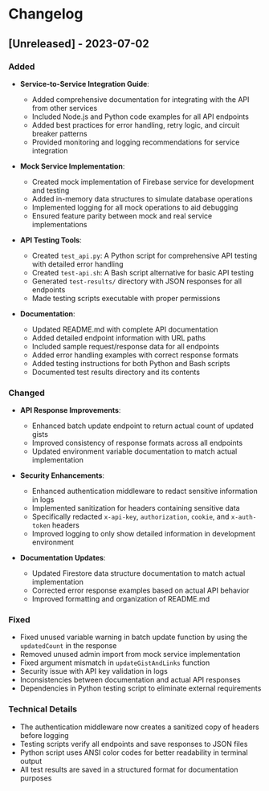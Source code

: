 # Changelog

## [Unreleased] - 2023-07-02

### Added
- **Service-to-Service Integration Guide**:
  - Added comprehensive documentation for integrating with the API from other services
  - Included Node.js and Python code examples for all API endpoints
  - Added best practices for error handling, retry logic, and circuit breaker patterns
  - Provided monitoring and logging recommendations for service integration

- **Mock Service Implementation**:
  - Created mock implementation of Firebase service for development and testing
  - Added in-memory data structures to simulate database operations
  - Implemented logging for all mock operations to aid debugging
  - Ensured feature parity between mock and real service implementations

- **API Testing Tools**:
  - Created `test_api.py`: A Python script for comprehensive API testing with detailed error handling
  - Created `test-api.sh`: A Bash script alternative for basic API testing
  - Generated `test-results/` directory with JSON responses for all endpoints
  - Made testing scripts executable with proper permissions

- **Documentation**:
  - Updated README.md with complete API documentation
  - Added detailed endpoint information with URL paths
  - Included sample request/response data for all endpoints
  - Added error handling examples with correct response formats
  - Added testing instructions for both Python and Bash scripts
  - Documented test results directory and its contents

### Changed
- **API Response Improvements**:
  - Enhanced batch update endpoint to return actual count of updated gists
  - Improved consistency of response formats across all endpoints
  - Updated environment variable documentation to match actual implementation

- **Security Enhancements**:
  - Enhanced authentication middleware to redact sensitive information in logs
  - Implemented sanitization for headers containing sensitive data
  - Specifically redacted `x-api-key`, `authorization`, `cookie`, and `x-auth-token` headers
  - Improved logging to only show detailed information in development environment

- **Documentation Updates**:
  - Updated Firestore data structure documentation to match actual implementation
  - Corrected error response examples based on actual API behavior
  - Improved formatting and organization of README.md

### Fixed
- Fixed unused variable warning in batch update function by using the `updatedCount` in the response
- Removed unused admin import from mock service implementation
- Fixed argument mismatch in `updateGistAndLinks` function
- Security issue with API key validation in logs
- Inconsistencies between documentation and actual API responses
- Dependencies in Python testing script to eliminate external requirements

### Technical Details
- The authentication middleware now creates a sanitized copy of headers before logging
- Testing scripts verify all endpoints and save responses to JSON files
- Python script uses ANSI color codes for better readability in terminal output
- All test results are saved in a structured format for documentation purposes 